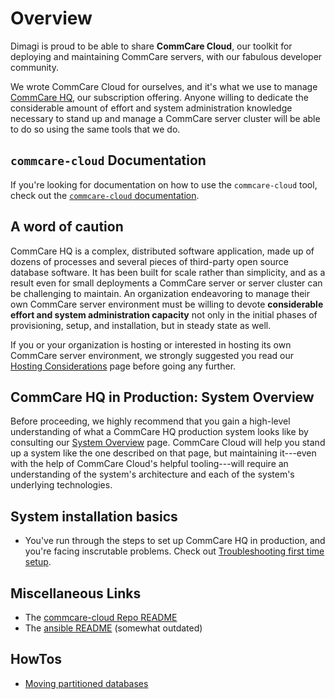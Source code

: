 # Overview

Dimagi is proud to be able to share **CommCare Cloud**,
our toolkit for deploying and maintaining CommCare servers,
with our fabulous developer community.

We wrote CommCare Cloud for ourselves,
and it's what we use to manage [CommCare HQ](https://www.commcarehq.org/),
our subscription offering.
Anyone willing to dedicate the considerable amount of effort
and system administration knowledge necessary to stand up and manage a CommCare server
cluster will be able to do so using the same tools that we do.

## `commcare-cloud` Documentation
If you're looking for documentation on how to use the `commcare-cloud` tool,
check out the [`commcare-cloud` documentation](commcare-cloud).

## A word of caution

CommCare HQ is a complex, distributed software application,
made up of dozens of processes
and several pieces of third-party open source database software.
It has been built for scale rather than simplicity,
and as a result even for small deployments a CommCare server or server cluster
can be challenging to maintain.
An organization endeavoring to manage their own CommCare server environment
must be willing to devote **considerable effort and system administration capacity**
not only in the initial phases of provisioning, setup, and installation,
but in steady state as well.

If you or your organization is hosting or interested in hosting
its own CommCare server environment,
we strongly suggested you read our [Hosting Considerations](hosting-considerations) page
before going any further.

## CommCare HQ in Production: System Overview

Before proceeding, we highly recommend that you gain a high-level understanding
of what a CommCare HQ production system looks like
by consulting our [System Overview](system-overview) page.
CommCare Cloud will help you stand up a system like the one described on that page,
but maintaining it---even with the help of CommCare Cloud's helpful tooling---will require
an understanding of the system's architecture and each of the system's underlying technologies.

## System installation basics

- You've run through the steps to set up CommCare HQ in production,
  and you're facing inscrutable problems.
  Check out [Troubleshooting first time setup](basics/troubleshooting.md).

## Miscellaneous Links
- The [commcare-cloud Repo README](https://github.com/dimagi/commcare-cloud/blob/master/README.md)
- The [ansible README](https://github.com/dimagi/commcare-cloud/blob/master/src/commcare_cloud/ansible/README.md) (somewhat outdated)

## HowTos
- [Moving partitioned databases](howto/move-partitioned-database)
